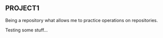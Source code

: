 ## PROJECT1

Being a repository what allows me to practice operations on repositories.

Testing some stuff...
